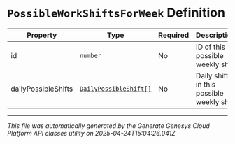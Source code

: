 # `PossibleWorkShiftsForWeek` Definition

| Property | Type | Required | Description |
|----------|------|----------|-------------|
| id | `number` | No | ID of this possible weekly shift |
| dailyPossibleShifts | [`DailyPossibleShift[]`](dailypossibleshift-definition.md) | No | Daily shifts in this possible weekly shift |

---

*This file was automatically generated by the Generate Genesys Cloud Platform API classes utility on 2025-04-24T15:04:26.041Z*